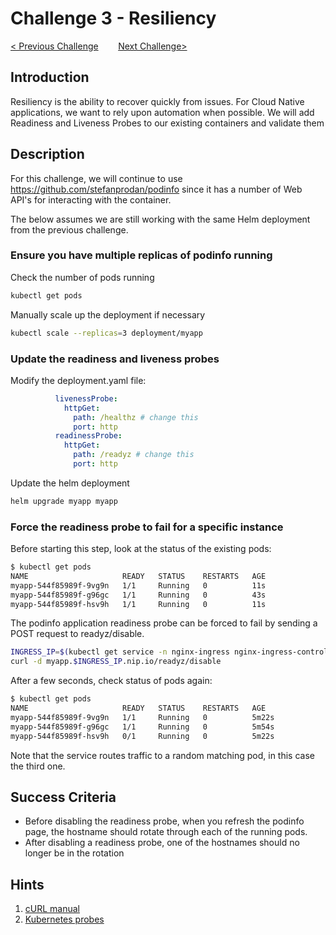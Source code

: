 # Challenge 3 - Resiliency

[< Previous Challenge](./02-helm.md)&nbsp;&nbsp;&nbsp;&nbsp;&nbsp;&nbsp;&nbsp;&nbsp;[Next Challenge>](./04-scaling.md)

## Introduction

Resiliency is the ability to recover quickly from issues.  For Cloud Native applications, we want to rely upon automation when possible.  We will add Readiness and Liveness Probes to our existing containers and validate them

## Description

For this challenge, we will continue to use https://github.com/stefanprodan/podinfo since it has a number of Web API's for interacting with the container.

The below assumes we are still working with the same Helm deployment from the previous challenge.

### Ensure you have multiple replicas of podinfo running

Check the number of pods running

```bash
kubectl get pods
```

Manually scale up the deployment if necessary

```bash
kubectl scale --replicas=3 deployment/myapp
```

### Update the readiness and liveness probes

Modify the deployment.yaml file:

```yaml
          livenessProbe:
            httpGet:
              path: /healthz # change this
              port: http
          readinessProbe:
            httpGet:
              path: /readyz # change this
              port: http
```

Update the helm deployment

``` bash
helm upgrade myapp myapp
```

### Force the readiness probe to fail for a specific instance

Before starting this step, look at the status of the existing pods:

``` bash
$ kubectl get pods
NAME                     READY   STATUS    RESTARTS   AGE
myapp-544f85989f-9vg9n   1/1     Running   0          11s
myapp-544f85989f-g96gc   1/1     Running   0          43s
myapp-544f85989f-hsv9h   1/1     Running   0          11s
```

The podinfo application readiness probe can be forced to fail by sending a POST request to readyz/disable.

``` bash
INGRESS_IP=$(kubectl get service -n nginx-ingress nginx-ingress-controller -o json | jq '.status.loadBalancer.ingress[0].ip' -r)
curl -d myapp.$INGRESS_IP.nip.io/readyz/disable
```

After a few seconds, check status of pods again:

``` bash
$ kubectl get pods
NAME                     READY   STATUS    RESTARTS   AGE
myapp-544f85989f-9vg9n   1/1     Running   0          5m22s
myapp-544f85989f-g96gc   1/1     Running   0          5m54s
myapp-544f85989f-hsv9h   0/1     Running   0          5m22s
```

Note that the service routes traffic to a random matching pod, in this case the third one.

## Success Criteria

- Before disabling the readiness probe, when you refresh the podinfo page, the hostname should rotate through each of the running pods.
- After disabling a readiness probe, one of the hostnames should no longer be in the rotation

## Hints

1. [cURL manual](https://curl.haxx.se/docs/manual.html)
1. [Kubernetes probes](https://kubernetes.io/docs/concepts/workloads/pods/pod-lifecycle/#container-probes)